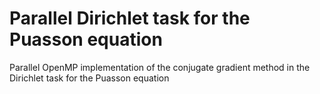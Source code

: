 # Parallel Dirichlet task for the Puasson equation
Parallel OpenMP implementation of the conjugate gradient method in the Dirichlet task for the Puasson equation
